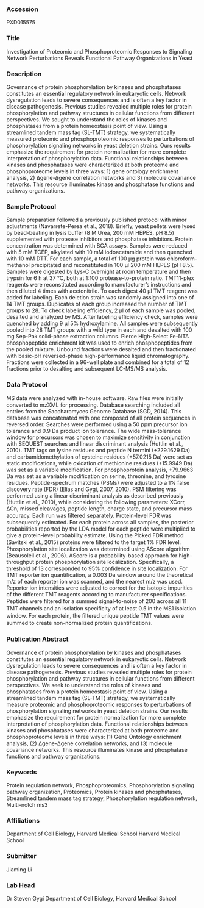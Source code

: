 ### Accession
PXD015575

### Title
Investigation of Proteomic and Phosphoproteomic Responses to Signaling Network Perturbations Reveals Functional Pathway Organizations in Yeast

### Description
Governance of protein phosphorylation by kinases and phosphatases constitutes an essential regulatory network in eukaryotic cells. Network dysregulation leads to severe consequences and is often a key factor in disease pathogenesis. Previous studies revealed multiple roles for protein phosphorylation and pathway structures in cellular functions from different perspectives. We sought to understand the roles of kinases and phosphatases from a protein homeostasis point of view. Using a streamlined tandem mass tag (SL-TMT) strategy, we systematically measured proteomic and phosphoproteomic responses to perturbations of phosphorylation signaling networks in yeast deletion strains. Ours results emphasize the requirement for protein normalization for more complete interpretation of phosphorylation data. Functional relationships between kinases and phosphatases were characterized at both proteome and phosphoproteome levels in three ways: 1) gene ontology enrichment analysis, 2) ∆gene-∆gene correlation networks and 3) molecule covariance networks. This resource illuminates kinase and phosphatase functions and pathway organizations.

### Sample Protocol
Sample preparation followed a previously published protocol with minor adjustments (Navarrete-Perea et al., 2018). Briefly, yeast pellets were lysed by bead-beating in lysis buffer (8 M Urea, 200 mM HEPES, pH 8.5) supplemented with protease inhibitors and phosphatase inhibitors. Protein concentration was determined with BCA assays. Samples were reduced with 5 mM TCEP, alkylated with 10 mM iodoacetamide and then quenched with 10 mM DTT. For each sample, a total of 100 μg protein was chloroform-methanol precipitated and reconstituted in 100 μl 200 mM HEPES (pH 8.5). Samples were digested by Lys-C overnight at room temperature and then trypsin for 6 h at 37 °C, both at 1:100 protease-to-protein ratio. TMT11-plex reagents were reconstituted according to manufacturer’s instructions and then diluted 4 times with acetonitrile. To each digest 40 μl TMT reagent was added for labeling. Each deletion strain was randomly assigned into one of 14 TMT groups. Duplicates of each group increased the number of TMT groups to 28. To check labeling efficiency, 2 μl of each sample was pooled, desalted and analyzed by MS. After labeling efficiency check, samples were quenched by adding 9 μl 5% hydroxylamine. All samples were subsequently pooled into 28 TMT groups with a wild type in each and desalted with 100 mg Sep-Pak solid-phase extraction columns. Pierce High-Select Fe-NTA phosphopeptide enrichment kit was used to enrich phosphopeptides from the pooled mixture. Unbound fractions were desalted and then fractionated with basic-pH reversed-phase high-performance liquid chromatography. Fractions were collected in a 96-well plate and combined for a total of 12 fractions prior to desalting and subsequent LC-MS/MS analysis.

### Data Protocol
MS data were analyzed with in-house software. Raw ﬁles were initially converted to mzXML for processing. Database searching included all entries from the Saccharomyces Genome Database (SGD, 2014). This database was concatenated with one composed of all protein sequences in reversed order. Searches were performed using a 50 ppm precursor ion tolerance and 0.9 Da product ion tolerance. The wide mass-tolerance window for precursors was chosen to maximize sensitivity in conjunction with SEQUEST searches and linear discriminant analysis (Huttlin et al., 2010). TMT tags on lysine residues and peptide N termini (+229.1629 Da) and carbamidomethylation of cysteine residues (+57.0215 Da) were set as static modifications, while oxidation of methionine residues (+15.9949 Da) was set as a variable modification. For phosphoprotein analysis, +79.9663 Da was set as a variable modification on serine, threonine, and tyrosine residues.  Peptide-spectrum matches (PSMs) were adjusted to a 1% false discovery rate (FDR) (Elias and Gygi, 2007, 2010). PSM filtering was performed using a linear discriminant analysis as described previously (Huttlin et al., 2010), while considering the following parameters: XCorr, ΔCn, missed cleavages, peptide length, charge state, and precursor mass accuracy. Each run was ﬁltered separately. Protein-level FDR was subsequently estimated. For each protein across all samples, the posterior probabilities reported by the LDA model for each peptide were multiplied to give a protein-level probability estimate. Using the Picked FDR method (Savitski et al., 2015) proteins were ﬁltered to the target 1% FDR level. Phosphorylation site localization was determined using AScore algorithm (Beausoleil et al., 2006). AScore is a probability-based approach for high-throughput protein phosphorylation site localization. Specifically, a threshold of 13 corresponded to 95% confidence in site localization. For TMT reporter ion quantification, a 0.003 Da window around the theoretical m/z of each reporter ion was scanned, and the nearest m/z was used. Reporter ion intensities were adjusted to correct for the isotopic impurities of the different TMT reagents according to manufacturer specifications. Peptides were ﬁltered for a summed signal-to-noise of 200 across all 11 TMT channels and an isolation speciﬁcity of at least 0.5 in the MS1 isolation window. For each protein, the ﬁltered unique peptide TMT values were summed to create non-normalized protein quantiﬁcations.

### Publication Abstract
Governance of protein phosphorylation by kinases and phosphatases constitutes an essential regulatory network in eukaryotic cells. Network dysregulation leads to severe consequences and is often a key factor in disease pathogenesis. Previous studies revealed multiple roles for protein phosphorylation and pathway structures in cellular functions from different perspectives. We seek to understand the roles of kinases and phosphatases from a protein homeostasis point of view. Using a streamlined tandem mass tag (SL-TMT) strategy, we systematically measure proteomic and phosphoproteomic responses to perturbations of phosphorylation signaling networks in yeast deletion strains. Our results emphasize the requirement for protein normalization for more complete interpretation of phosphorylation data. Functional relationships between kinases and phosphatases were characterized at both proteome and phosphoproteome levels in three ways: (1) Gene Ontology enrichment analysis, (2) &#x394;gene-&#x394;gene correlation networks, and (3) molecule covariance networks. This resource illuminates kinase and phosphatase functions and pathway organizations.

### Keywords
Protein regulation network, Phosphoproteomics, Phosphorylation signaling pathway organization, Proteomics, Protein kinases and phosphatases, Streamlined tandem mass tag strategy, Phosphorylation regulation network, Multi-notch ms3

### Affiliations
Department of Cell Biology, Harvard Medical School
Harvard Medical School

### Submitter
Jiaming Li

### Lab Head
Dr Steven Gygi
Department of Cell Biology, Harvard Medical School


